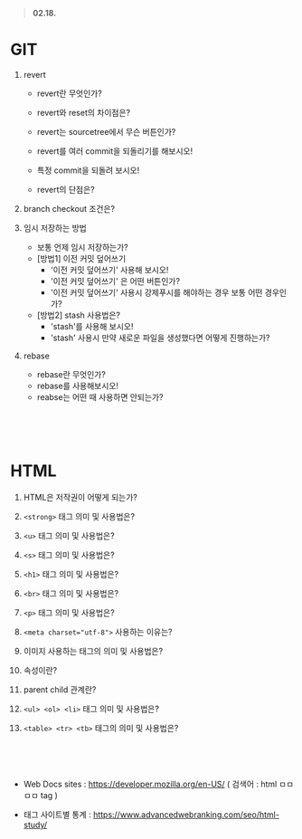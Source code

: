 

> **02.18.**

# GIT																

1. revert

   * revert란 무엇인가?

   * revert와 reset의 차이점은?
   * revert는 sourcetree에서 무슨 버튼인가?
   * revert를 여러 commit을 되돌리기를 해보시오!
   * 특정 commit을 되돌려 보시오!
   * revert의 단점은?

2. branch checkout 조건은?

3. 임시 저장하는 방법

   * 보통 언제 임시 저장하는가?
   * [방법1] 이전 커밋 덮어쓰기
     * '이전 커밋 덮어쓰기' 사용해 보시오!
     * '이전 커밋 덮어쓰기' 은 어떤 버튼인가?
     * '이전 커밋 덮어쓰기' 사용시 강제푸시를 해야하는 경우 보통 어떤 경우인가?
   * [방법2] stash 사용법은?
     * 'stash'를 사용해 보시오!
     * 'stash' 사용시 만약 새로운 파일을 생성했다면 어떻게 진행하는가?

4. rebase

   * rebase란 무엇인가?
   * rebase를 사용해보시오!
   * reabse는 어떤 때 사용하면 안되는가?

<br>

<br>

<br>

# HTML												

1. HTML은 저작권이 어떻게 되는가?
2. `<strong>` 태그 의미 및 사용법은?
3. `<u>` 태그 의미 및 사용법은?


4. `<s>` 태그 의미 및 사용법은?
5. `<h1>` 태그 의미 및 사용법은?
6. `<br>` 태그 의미 및 사용법은?
7. `<p>` 태그 의미 및 사용법은?
8. `<meta charset="utf-8">` 사용하는 이유는?
9. 이미지 사용하는 태그의 의미 및 사용법은?
10. 속성이란?
11. parent child 관계란? 
12. `<ul> <ol> <li>` 태그 의미 및 사용법은?
13. `<table> <tr> <tb>` 태그의 의미 및 사용법은?

<br>

<br>

<br>

* Web Docs sites : https://developer.mozilla.org/en-US/
  ( 검색어 : html ㅁㅁㅁㅁ tag )

* 태그 사이트별 통계 : https://www.advancedwebranking.com/seo/html-study/
